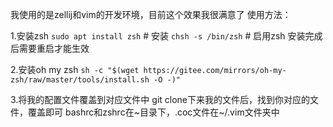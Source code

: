 我使用的是zellij和vim的开发环境，目前这个效果我很满意了
使用方法：

1.安装zsh
`sudo apt install zsh` # 安装
`chsh -s /bin/zsh` # 启用zsh
安装完成后需要重启才能生效

2.安装oh my zsh
`sh -c "$(wget https://gitee.com/mirrors/oh-my-zsh/raw/master/tools/install.sh -O -)"`

3.将我的配置文件覆盖到对应文件中
git clone下来我的文件后，找到你对应的文件，覆盖即可
bashrc和zshrc在~目录下，.coc文件在~/.vim文件夹中
